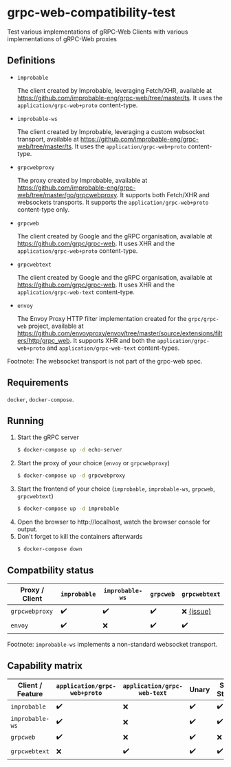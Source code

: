 # grpc-web-compatibility-test

Test various implementations of gRPC-Web Clients with various implementations of gRPC-Web proxies

## Definitions

- `improbable`

  The client created by Improbable, leveraging Fetch/XHR,
  available at https://github.com/improbable-eng/grpc-web/tree/master/ts.
  It uses the `application/grpc-web+proto` content-type.

- `improbable-ws`

  The client created by Improbable, leveraging a custom websocket transport,
  available at https://github.com/improbable-eng/grpc-web/tree/master/ts.
  It uses the `application/grpc-web+proto` content-type.

- `grpcwebproxy`

  The proxy created by Improbable,
  available at https://github.com/improbable-eng/grpc-web/tree/master/go/grpcwebproxy.
  It supports both Fetch/XHR and websockets transports.
  It supports the `application/grpc-web+proto` content-type only.

- `grpcweb`

  The client created by Google and the gRPC organisation,
  available at https://github.com/grpc/grpc-web.
  It uses XHR and the `application/grpc-web+proto` content-type.

- `grpcwebtext`

  The client created by Google and the gRPC organisation,
  available at https://github.com/grpc/grpc-web.
  It uses XHR and the `application/grpc-web-text` content-type.

- `envoy`

  The Envoy Proxy HTTP filter implementation created for the `grpc/grpc-web` project,
  available at https://github.com/envoyproxy/envoy/tree/master/source/extensions/filters/http/grpc_web.
  It supports XHR and both the `application/grpc-web+proto` and `application/grpc-web-text` content-types.

Footnote: The websocket transport is not part of the grpc-web spec.

## Requirements

`docker`, `docker-compose`.

## Running

1. Start the gRPC server
   ```bash
   $ docker-compose up -d echo-server
   ```
1. Start the proxy of your choice (`envoy` or `grpcwebproxy`)
   ```bash
   $ docker-compose up -d grpcwebproxy
   ```
1. Start the frontend of your choice (`improbable`, `improbable-ws`, `grpcweb`, `grpcwebtext`)
   ```bash
   $ docker-compose up -d improbable
   ```
1. Open the browser to http://localhost, watch the browser console for output.
1. Don't forget to kill the containers afterwards
   ```bash
   $ docker-compose down
   ```

## Compatbility status

| Proxy / Client | `improbable` | `improbable-ws` | `grpcweb` | `grpcwebtext`                                                       |
| -------------- | ------------ | --------------- | --------- | ------------------------------------------------------------------- |
| `grpcwebproxy` | ✔️️          | ✔️️             | ✔️️       | ❌ [(issue)](https://github.com/improbable-eng/grpc-web/issues/254) |
| `envoy`        | ✔️           | ❌              | ✔️️       | ✔️                                                                  |

Footnote: `improbable-ws` implements a non-standard websocket transport.

## Capability matrix

| Client / Feature | `application/grpc-web+proto` | `application/grpc-web-text` | Unary | Server Streams | Client+Bidi streaming |
| ---------------- | ---------------------------- | --------------------------- | ----- | -------------- | --------------------- |
| `improbable`     | ✔️ ️                         | ❌                          | ✔️    | ✔️             | ❌                    |
| `improbable-ws`  | ✔️ ️                         | ❌                          | ✔️    | ✔️             | ✔️️                   |
| `grpcweb`        | ✔️ ️                         | ❌                          | ✔️    | ❌             | ❌                    |
| `grpcwebtext`    | ❌ ️                         | ✔️️                         | ✔️    | ✔️             | ❌                    |
